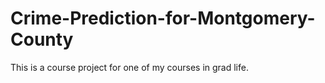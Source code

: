 # Crime-Prediction-for-Montgomery-County
This is a course project for one of my courses in grad life.
